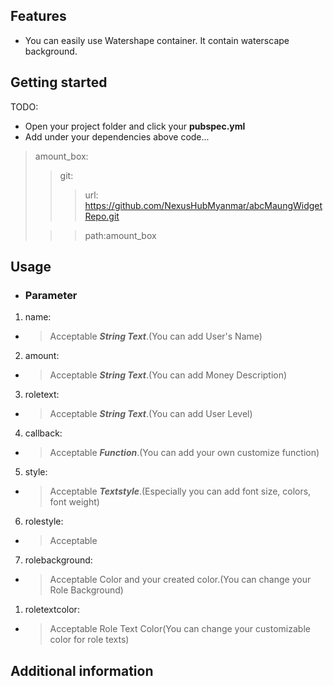 ## Features

- You can easily use Watershape container. It contain waterscape background.

## Getting started

TODO:
- Open your project folder and click your **pubspec.yml**
- Add under your dependencies above code...

> amount_box:
> >git:
> >> url: https://github.com/NexusHubMyanmar/abcMaungWidgetRepo.git
> 
> >> path:amount_box


## Usage

-  ### Parameter
1. name:
- > Acceptable ***String Text***.(You can add User's Name)
  
2. amount:
- > Acceptable ***String Text***.(You can add Money Description)
  
3. roletext:
- >Acceptable ***String Text***.(You can add User Level)

4. callback:
- >Acceptable ***Function***.(You can add your own customize function)

5. style:
- >Acceptable ***Textstyle***.(Especially you can add font size, colors, font weight)

6. rolestyle:
- >Acceptable 
  
7. rolebackground:
- >Acceptable Color and your created color.(You can change your Role Background)
  
1. roletextcolor: 
- >Acceptable Role Text Color(You can change your customizable color for role texts)


## Additional information


